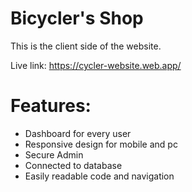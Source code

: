 # Bicycler's Shop
This is the client side of the website.

Live link: https://cycler-website.web.app/

# Features:
- Dashboard for every user
- Responsive design for mobile and pc
- Secure Admin
- Connected to database
- Easily readable code and navigation
